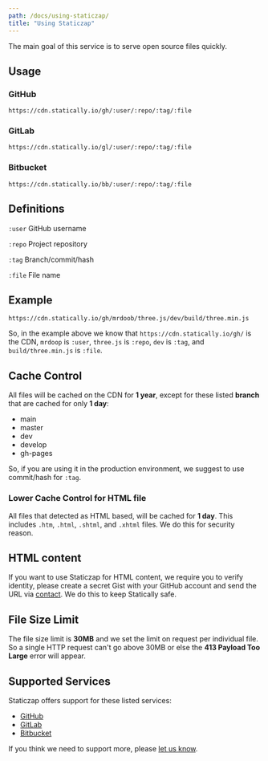 ```yaml
---
path: /docs/using-staticzap/
title: "Using Staticzap"
---
```


The main goal of this service is to serve open source files quickly.

## Usage

### GitHub

`https://cdn.statically.io/gh/:user/:repo/:tag/:file`

### GitLab

`https://cdn.statically.io/gl/:user/:repo/:tag/:file`

### Bitbucket

`https://cdn.statically.io/bb/:user/:repo/:tag/:file`

## Definitions

`:user` GitHub username

`:repo` Project repository

`:tag` Branch/commit/hash

`:file` File name

## Example

`https://cdn.statically.io/gh/mrdoob/three.js/dev/build/three.min.js`

So, in the example above we know that `https://cdn.statically.io/gh/` is the CDN, `mrdoop` is `:user`, `three.js` is `:repo`, `dev` is `:tag`, and `build/three.min.js` is `:file`.

## Cache Control

All files will be cached on the CDN for **1 year**, except for these listed **branch** that are cached for only **1 day**:

- main
- master
- dev
- develop
- gh-pages

So, if you are using it in the production environment, we suggest to use commit/hash for `:tag`.

### Lower Cache Control for HTML file

All files that detected as HTML based, will be cached for **1 day**. This includes `.htm`, `.html`, `.shtml`, and `.xhtml` files. We do this for security reason.

## HTML content

If you want to use Staticzap for HTML content, we require you to verify identity, please create a secret Gist with your GitHub account and send the URL via [contact](/contact/). We do this to keep Statically safe.

## File Size Limit

The file size limit is **30MB** and we set the limit on request per individual file. So a single HTTP request can't go above 30MB or else the **413 Payload Too Large** error will appear.

## Supported Services

Staticzap offers support for these listed services:

- [GitHub](https://github.com)
- [GitLab](https://gitlab.com)
- [Bitbucket](https://bitbucket.org)

If you think we need to support more, please [let us know](/contact/).
